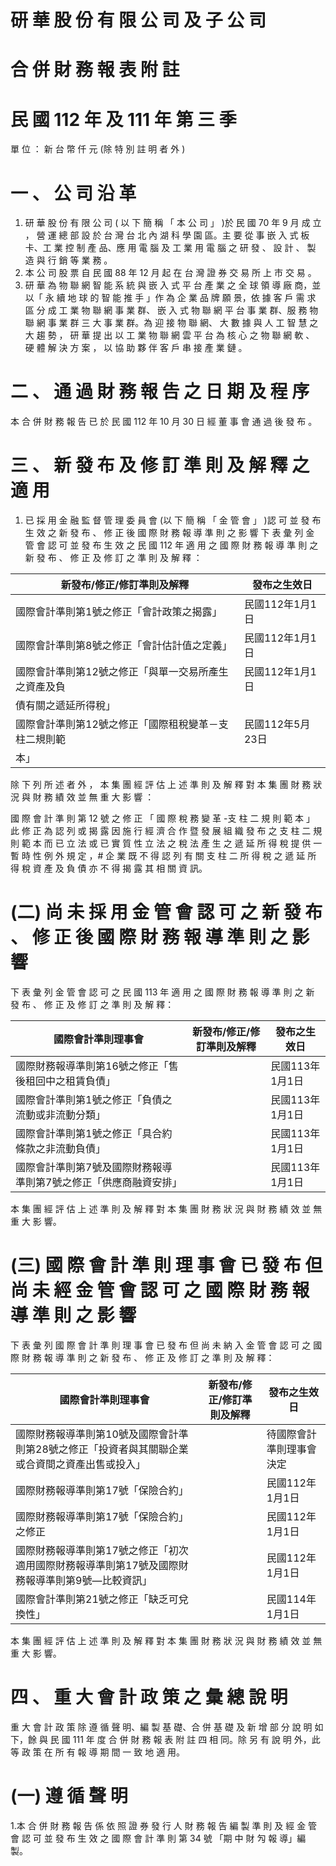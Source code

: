 # 研 華 股 份 有 限 公 司 及 子 公 司

# 合 併 財 務 報 表 附 註

# 民 國 112 年 及 111 年 第 三 季

單 位 ： 新 台 幣 仟 元 (除 特 別 註 明 者 外 )

# 一 、 公 司 沿 革

1. 研 華 股 份 有 限 公 司 ( 以 下 簡 稱 「 本 公 司 」 )於 民 國 70 年 9 月 成 立 ， 營 運 總 部
設 於 台 灣 台 北 內 湖 科 學 園 區。主 要 從 事 嵌 入 式 板 卡、工 業 控 制 產 品、應 用 電
腦 及 工 業 用 電 腦 之 研 發 、 設 計 、 製 造 與 行 銷 等 業 務 。
2. 本 公 司 股 票 自 民 國 88 年 12 月 起 在 台 灣 證 券 交 易 所 上 市 交 易 。
3. 研 華 為 物 聯 網 智 能 系 統 與 嵌 入 式 平 台 產 業 之 全 球 領 導 廠 商，並 以「 永 續 地 球
的 智 能 推 手 」作 為 企 業 品 牌 願 景，依 據 客 戶 需 求 區 分 成 工 業 物 聯 網 事 業 群、
嵌 入 式 物 聯 網 平 台 事 業 群、服 務 物 聯 網 事 業 群 三 大 事 業 群。為 迎 接 物 聯 網、
大 數 據 與 人 工 智 慧 之 大 趨 勢 ， 研 華 提 出 以 工 業 物 聯 網 雲 平 台 為 核 心 之 物 聯
網 軟 、 硬 體 解 決 方 案 ， 以 協 助 夥 伴 客 戶 串 接 產 業 鏈 。

# 二 、 通 過 財 務 報 告 之 日 期 及 程 序

本 合 併 財 務 報 告 已 於 民 國 112 年 10 月 30 日 經 董 事 會 通 過 後 發 布 。

# 三 、 新 發 布 及 修 訂 準 則 及 解 釋 之 適 用

1. 已 採 用 金 融 監 督 管 理 委 員 會 (以 下 簡 稱 「 金 管 會 」 )認 可 並 發 布 生 效 之 新 發
布 、 修 正 後 國 際 財 務 報 導 準 則 之 影 響
下 表 彙 列 金 管 會 認 可 並 發 布 生 效 之 民 國 112 年 適 用 之 國 際 財 務 報 導 準 則 之
新 發 布 、 修 正 及 修 訂 之 準 則 及 解 釋 ：

|新發布/修正/修訂準則及解釋|發布之生效日|
|---|---|
|國際會計準則第1號之修正「會計政策之揭露」|民國112年1月1日|
|國際會計準則第8號之修正「會計估計值之定義」|民國112年1月1日|
|國際會計準則第12號之修正「與單一交易所產生之資產及負|民國112年1月1日|
|債有關之遞延所得稅」| |
|國際會計準則第12號之修正「國際租稅變革－支柱二規則範|民國112年5月23日|
|本」| |

除 下 列 所 述 者 外 ， 本 集 團 經 評 估 上 述 準 則 及 解 釋 對 本 集 團 財 務 狀 況 與 財 務
績 效 並 無 重 大 影 響 ：

國 際 會 計 準 則 第 12 號 之 修 正 「 國 際 稅 務 變 革 -支 柱 二 規 則 範 本 」 此 修 正 為 認 列 或 揭 露 因 施 行 經 濟 合 作 暨 發 展 組 織 發 布 之 支 柱 二 規 則 範 本 而
已 立 法 或 已 實 質 性 立 法 之 稅 法 產 生 之 遞 延 所 得 稅 提 供 一 暫 時 性 例 外 規 定 ，# 企 業 既 不 得 認 列 有 關 支 柱 二 所 得 稅 之 遞 延 所 得 稅 資 產 及 負 債 亦 不 得 揭 露 其 相 關 資 訊。

# (二) 尚 未 採 用 金 管 會 認 可 之 新 發 布 、 修 正 後 國 際 財 務 報 導 準 則 之 影 響

下 表 彙 列 金 管 會 認 可 之 民 國 113 年 適 用 之 國 際 財 務 報 導 準 則 之 新 發 布 、 修 正 及 修 訂 之 準 則 及 解 釋：

|國際會計準則理事會|新發布/修正/修訂準則及解釋|發布之生效日|
|---|---|---|
|國際財務報導準則第16號之修正「售後租回中之租賃負債」| |民國113年1月1日|
|國際會計準則第1號之修正「負債之流動或非流動分類」| |民國113年1月1日|
|國際會計準則第1號之修正「具合約條款之非流動負債」| |民國113年1月1日|
|國際會計準則第7號及國際財務報導準則第7號之修正「供應商融資安排」| |民國113年1月1日|

本 集 團 經 評 估 上 述 準 則 及 解 釋 對 本 集 團 財 務 狀 況 與 財 務 績 效 並 無 重 大 影 響。

# (三) 國 際 會 計 準 則 理 事 會 已 發 布 但 尚 未 經 金 管 會 認 可 之 國 際 財 務 報 導 準 則 之 影 響

下 表 彙 列 國 際 會 計 準 則 理 事 會 已 發 布 但 尚 未 納 入 金 管 會 認 可 之 國 際 財 務 報 導 準 則 之 新 發 布 、 修 正 及 修 訂 之 準 則 及 解 釋：

|國際會計準則理事會|新發布/修正/修訂準則及解釋|發布之生效日|
|---|---|---|
|國際財務報導準則第10號及國際會計準則第28號之修正「投資者與其關聯企業或合資間之資產出售或投入」| |待國際會計準則理事會決定|
|國際財務報導準則第17號「保險合約」| |民國112年1月1日|
|國際財務報導準則第17號「保險合約」之修正| |民國112年1月1日|
|國際財務報導準則第17號之修正「初次適用國際財務報導準則第17號及國際財務報導準則第9號—比較資訊」| |民國112年1月1日|
|國際會計準則第21號之修正「缺乏可兌換性」| |民國114年1月1日|

本 集 團 經 評 估 上 述 準 則 及 解 釋 對 本 集 團 財 務 狀 況 與 財 務 績 效 並 無 重 大 影 響。

# 四 、 重 大 會 計 政 策 之 彙 總 說 明

重 大 會 計 政 策 除 遵 循 聲 明、編 製 基 礎、合 併 基 礎 及 新 增 部 分 說 明 如 下，餘 與 民 國 111 年 度 合 併 財 務 報 表 附 註 四 相 同。除 另 有 說 明 外，此 等 政 策 在 所 有 報 導 期 間 一 致 地 適 用。

# (一) 遵 循 聲 明

1.本 合 併 財 務 報 告 係 依 照 證 券 發 行 人 財 務 報 告 編 製 準 則 及 經 金 管 會 認 可 並 發 布 生 效 之 國 際 會 計 準 則 第 34 號 「期 中 財 勼 報 導」編 製。